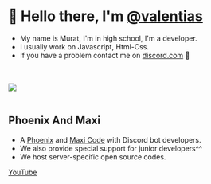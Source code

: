 # 👋 Hello there, I'm [@valentias](https://github.com/valentias)
- My name is Murat, I'm in high school, I'm a developer.
- I usually work on Javascript, Html-Css.
- If you have a problem contact me on [discord.com](https://discord.com/users/749185995123064914) 🌹
<br>
<br>
<a href="https://github.com/valentias/">
        <img src="https://komarev.com/ghpvc/?username=valentias&color=red" />
  </a> 
<br>
<br>

## Phoenix And Maxi
- A [Phoenix](https://discord.gg/vNFcmQXpMS) and [Maxi Code](https://discord.gg/AHvwxjbuT4) with Discord bot developers.
- We also provide special support for junior developers^^
- We host server-specific open source codes.


[YouTube](https://youtube.com/@valentias)
